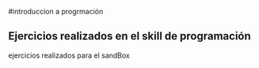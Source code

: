 #introduccion a progrmación
## Ejercicios realizados en el skill de programación
ejercicios realizados para el sandBox
